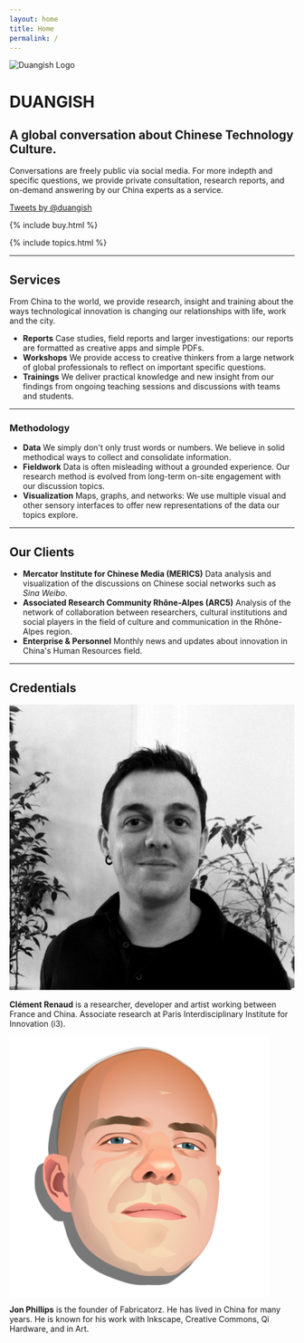 ```yaml
---
layout: home
title: Home
permalink: /
---
```


<div class="home-header-logo">
  <img src="https://media.giphy.com/media/147C9j3zXNMkSI/giphy.gif" alt="Duangish Logo"/>
</div>

# DUANGISH

## A global conversation about Chinese Technology Culture.

Conversations are freely public via social media. For more indepth and specific questions, we provide private consultation, research reports, and on-demand answering by our China experts as a service.

<div class="twitter-timeline-container">
<a
  class="twitter-timeline"
  href="https://twitter.com/duangish"
  data-widget-id="695539568368492544"
  data-chrome="noheader nofooter noborders transparent">
  Tweets by @duangish
</a>
<script>!function(d,s,id){var js,fjs=d.getElementsByTagName(s)[0],p=/^http:/.test(d.location)?'http':'https';if(!d.getElementById(id)){js=d.createElement(s);js.id=id;js.src=p+"://platform.twitter.com/widgets.js";fjs.parentNode.insertBefore(js,fjs);}}(document,"script","twitter-wjs");</script>
</div>

{% include buy.html %}

{% include topics.html %}

---

## Services

From China to the world, we provide research, insight and training about the ways technological innovation is changing our relationships with life, work and the city.

* **Reports** Case studies, field reports and larger investigations: our reports are formatted as creative apps and simple PDFs.
* **Workshops** We provide access to creative thinkers from a large network of global professionals to reflect on important specific questions.
* **Trainings** We deliver practical knowledge and new insight from our findings from ongoing teaching sessions and discussions with teams and students.

---

### Methodology

* **Data** We simply don't only trust words or numbers. We believe in solid methodical ways to collect and consolidate information.
* **Fieldwork** Data is often misleading without a grounded experience. Our research method is evolved from long-term on-site engagement with our discussion topics.
* **Visualization** Maps, graphs, and networks: We use multiple visual and other sensory interfaces to offer new representations of the data our topics explore.

---

## Our Clients

* **Mercator Institute for Chinese Media (MERICS)** Data analysis and visualization of the discussions on Chinese social networks such as *Sina Weibo*.
* **Associated Research Community Rhône-Alpes (ARC5)** Analysis of the network of collaboration between researchers, cultural institutions and social players in the field of culture and communication in the Rhône-Alpes region.
* **Enterprise & Personnel** Monthly news and updates about innovation in China's Human Resources field.

---

## Credentials

<div class="blurb row">
    <div class="blurb-author row">
        <div class="six column">
            <img class="circular" src="/img/Clement_Renaud_Pic.JPG" alt="Clément Renaud">
        </div>
        <div class="six columns">
            <p>
              <strong>Clément Renaud</strong> is a researcher, developer and artist working between France and China. Associate research at Paris Interdisciplinary Institute for Innovation (i3).
            </p>
        </div>
    </div>
    <div class="blurb-author row">
        <div class="six columns">
            <img class="circular" src="/img/rejon.png" alt="Jon Phillips">
        </div>
        <div class="six columns">
            <p>
              <strong>Jon Phillips</strong> is the founder of Fabricatorz. He has lived in China for many years. He is known for his work with Inkscape, Creative Commons, Qi Hardware, and in Art.  
            </p>
        </div>
    </div>
</div>
